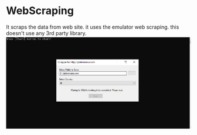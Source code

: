 # WebScraping
It scraps the data from web site. it uses the emulator web scraping. this doesn't use any 3rd party library.
![Screenshot](UI_3.png)
